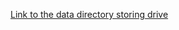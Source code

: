 [Link to the data directory storing drive](https://drive.google.com/drive/folders/1VYoGqBIPxJM6erhBVz0fdfkFh4jxQHan?usp=sharing)